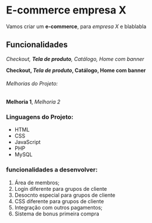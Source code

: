 # E-commerce empresa X

Vamos criar um **e-commerce**, para *empresa X* e blablabla

## Funcionalidades

_Checkout, **Tela de produto**, Catálogo, Home com banner_

**Checkout, _Tela de produto_, Catálogo, Home com banner**


###### Melhorias do Projeto:

__Melhoria 1__, _Melhoria 2_

### Linguagens do Projeto:

* HTML
* CSS
* JavaScript
* PHP
* MySQL

### funcionalidades a desenvolver:

1. Área de membros; 
 1. Login diferente para grupos de cliente <!-- Podemos criar tambem listas aninhadas -->
 2. Desocnto especial para grupos de cliente
 3. CSS diferente para grupos de cliente
2. Integração com outros pagamentos;
3. Sistema de bonus primeira compra